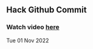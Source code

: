 
 ## Hack Github Commit 
 ### Watch video <a href="https://www.youtube.com">here</a> 
 Tue 01 Nov 2022 
